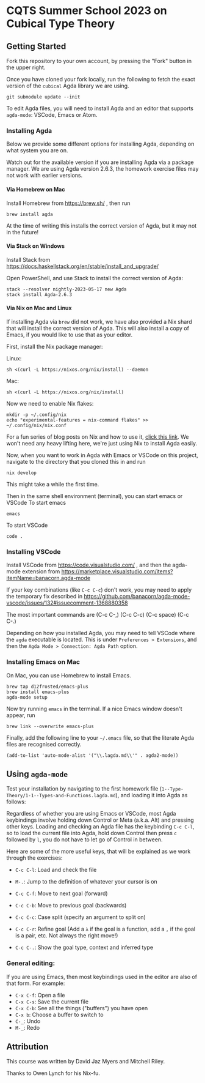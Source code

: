 # CQTS Summer School 2023 on Cubical Type Theory

## Getting Started

Fork this repository to your own account, by pressing the "Fork"
button in the upper right.

Once you have cloned your fork locally, run the following to fetch the
exact version of the `cubical` Agda library we are using.

``` shell
git submodule update --init
```

To edit Agda files, you will need to install Agda and an editor that
supports `agda-mode`: VSCode, Emacs or Atom.

### Installing Agda

Below we provide some different options for installing Agda, depending
on what system you are on.

Watch out for the available version if you are installing Agda via a
package manager. We are using Agda version 2.6.3, the homework
exercise files may not work with earlier versions.

#### Via Homebrew on Mac

Install Homebrew from https://brew.sh/ , then run
``` shell
brew install agda
```
At the time of writing this installs the correct version of Agda, but
it may not in the future!

#### Via Stack on Windows

Install Stack from https://docs.haskellstack.org/en/stable/install_and_upgrade/

Open PowerShell, and use Stack to install the correct version of Agda:
``` shell
stack --resolver nightly-2023-05-17 new Agda
stack install Agda-2.6.3
```

#### Via Nix on Mac and Linux

If installing Agda via `brew` did not work, we have also provided a
Nix shard that will install the correct version of Agda. This will
also install a copy of Emacs, if you would like to use that as your
editor.

First, install the Nix package manager:

Linux:
``` shell
sh <(curl -L https://nixos.org/nix/install) --daemon
```

Mac:
``` shell
sh <(curl -L https://nixos.org/nix/install)
```

Now we need to enable Nix flakes:
``` shell
mkdir -p ~/.config/nix
echo "experimental-features = nix-command flakes" >> ~/.config/nix/nix.conf
```

For a fun series of blog posts on Nix and how to use it, [click this
link](https://ianthehenry.com/posts/how-to-learn-nix/). We won't need
any heavy lifting here, we're just using Nix to install Agda easily.

Now, when you want to work in Agda with Emacs or VSCode on this project,
navigate to the directory that you cloned this in and run
``` shell
nix develop
```
This might take a while the first time.

Then in the same shell environment (terminal), you can start emacs or VSCode
To start emacs
``` shell
emacs
```

To start VSCode
``` shell 
code .
```

### Installing VSCode

Install VSCode from https://code.visualstudio.com/ , and then the
agda-mode extension from
https://marketplace.visualstudio.com/items?itemName=banacorn.agda-mode

If your key combinations (like `C-c C-c`) don't work, you may need to
apply the temporary fix described in
https://github.com/banacorn/agda-mode-vscode/issues/132#issuecomment-1368880358

The most important commands are (C-c C-,) (C-c C-c) (C-c space) (C-c C-.)  

Depending on how you installed Agda, you may need to tell VSCode where
the `agda` executable is located. This is under `Preferences >
Extensions`, and then the `Agda Mode > Connection: Agda Path` option.

### Installing Emacs on Mac

On Mac, you can use Homebrew to install Emacs.
``` shell
brew tap d12frosted/emacs-plus
brew install emacs-plus
agda-mode setup
```

Now try running `emacs` in the terminal. If a nice Emacs window
doesn't appear, run
``` shell
brew link --overwrite emacs-plus
```

Finally, add the following line to your `~/.emacs` file, so that the
literate Agda files are recognised correctly.
``` emacs-lisp
(add-to-list 'auto-mode-alist '("\\.lagda.md\\'" . agda2-mode))
```

## Using `agda-mode`

Test your installation by navigating to the first homework file
(`1--Type-Theory/1-1--Types-and-Functions.lagda.md`), and loading it
into Agda as follows:

Regardless of whether you are using Emacs or VSCode, most Agda
keybindings involve holding down Control or Meta (a.k.a. Alt) and
pressing other keys. Loading and checking an Agda file has the
keybinding `C-c C-l`, so to load the current file into Agda, hold down
Control then press `c` followed by `l`, you do not have to let go of
Control in between.

Here are some of the more useful keys, that will be explained as we
work through the exercises:

* `C-c C-l`: Load and check the file
* `M-.`: Jump to the definition of whatever your cursor is on
* `C-c C-f`: Move to next goal (forward)
* `C-c C-b`: Move to previous goal (backwards)

* `C-c C-c`: Case split (specify an argument to split on)
* `C-c C-r`: Refine goal (Add a `λ` if the goal is a function, add a
  `,` if the goal is a pair, etc. Not always the right move!)
* `C-c C-.`: Show the goal type, context and inferred type

### General editing:

If you are using Emacs, then most keybindings used in the editor are
also of that form. For example:

* `C-x C-f`: Open a file
* `C-x C-s`: Save the current file
* `C-x C-b`: See all the things ("buffers") you have open
* `C-x b`: Choose a buffer to switch to
* `C-_`: Undo
* `M-_`: Redo

## Attribution

This course was written by David Jaz Myers and Mitchell Riley.

Thanks to Owen Lynch for his Nix-fu.
